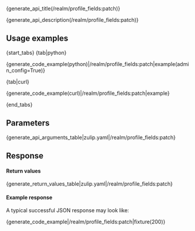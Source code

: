 {generate_api_title(/realm/profile_fields:patch)}

{generate_api_description(/realm/profile_fields:patch)}

## Usage examples

{start_tabs}
{tab|python}

{generate_code_example(python)|/realm/profile_fields:patch|example(admin_config=True)}

{tab|curl}

{generate_code_example(curl)|/realm/profile_fields:patch|example}

{end_tabs}

## Parameters

{generate_api_arguments_table|zulip.yaml|/realm/profile_fields:patch}

## Response

#### Return values

{generate_return_values_table|zulip.yaml|/realm/profile_fields:patch}


#### Example response

A typical successful JSON response may look like:

{generate_code_example|/realm/profile_fields:patch|fixture(200)}
